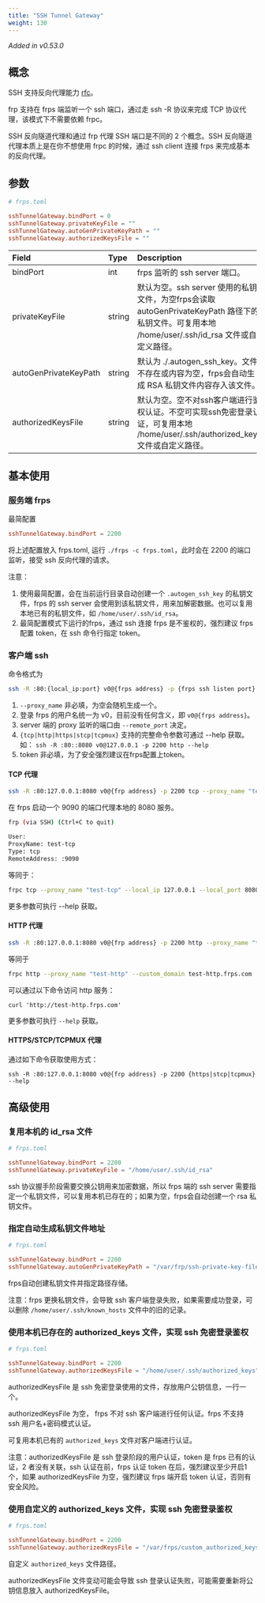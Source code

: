```yaml
---
title: "SSH Tunnel Gateway"
weight: 130
---
```


*Added in v0.53.0*

## 概念

SSH 支持反向代理能力 [rfc](https://www.rfc-editor.org/rfc/rfc4254#page-16)。

frp 支持在 frps 端监听一个 ssh 端口，通过走 ssh -R 协议来完成 TCP 协议代理，该模式下不需要依赖 frpc。

SSH 反向隧道代理和通过 frp 代理 SSH 端口是不同的 2 个概念。SSH 反向隧道代理本质上是在你不想使用 frpc 的时候，通过 ssh client 连接 frps 来完成基本的反向代理。

## 参数

```toml
# frps.toml

sshTunnelGateway.bindPort = 0
sshTunnelGateway.privateKeyFile = ""
sshTunnelGateway.autoGenPrivateKeyPath = ""
sshTunnelGateway.authorizedKeysFile = ""
```

| Field | Type | Description | Required |
| :--- | :--- | :--- | :--- |
| bindPort| int | frps 监听的 ssh server 端口。| YES |
| privateKeyFile | string | 默认为空。ssh server 使用的私钥文件，为空frps会读取 autoGenPrivateKeyPath 路径下的私钥文件。可复用本地 /home/user/.ssh/id_rsa 文件或自定义路径。| No |
| autoGenPrivateKeyPath  | string |默认为 ./.autogen_ssh_key。文件不存在或内容为空，frps会自动生成 RSA 私钥文件内容存入该文件。|No|
| authorizedKeysFile  | string |默认为空。空不对ssh客户端进行鉴权认证。不空可实现ssh免密登录认证，可复用本地 /home/user/.ssh/authorized_keys 文件或自定义路径。| No |

## 基本使用

### 服务端 frps

最简配置

```toml
sshTunnelGateway.bindPort = 2200
```

将上述配置放入 frps.toml, 运行 `./frps -c frps.toml`，此时会在 2200 的端口监听，接受 ssh 反向代理的请求。

注意：
1. 使用最简配置，会在当前运行目录自动创建一个 `.autogen_ssh_key` 的私钥文件，frps 的 ssh server 会使用到该私钥文件，用来加解密数据。也可以复用本地已有的私钥文件，如 `/home/user/.ssh/id_rsa`。
2. 最简配置模式下运行的frps，通过 ssh 连接 frps 是不鉴权的，强烈建议 frps 配置 token，在 ssh 命令行指定 token。

### 客户端 ssh

命令格式为

```bash
ssh -R :80:{local_ip:port} v0@{frps address} -p {frps ssh listen port} {tcp|http|https|stcp|tcpmux} --remote_port {real remote port} --proxy_name {proxy_name} --token {frp token}

```

1. `--proxy_name` 非必填，为空会随机生成一个。
2. 登录 frps 的用户名统一为 v0，目前没有任何含义，即 `v0@{frps address}`。
3. server 端的 proxy 监听的端口由 `--remote_port` 决定。
4. `{tcp|http|https|stcp|tcpmux}` 支持的完整命令参数可通过 --help 获取。 如： `ssh -R :80::8080 v0@127.0.0.1 -p 2200 http --help`
5. token 非必填，为了安全强烈建议在frps配置上token。

####  TCP 代理

```bash
ssh -R :80:127.0.0.1:8080 v0@{frp address} -p 2200 tcp --proxy_name "test-tcp" --remote_port 9090
```

在 frps 启动一个 9090 的端口代理本地的 8080 服务。

```bash
frp (via SSH) (Ctrl+C to quit)

User: 
ProxyName: test-tcp
Type: tcp
RemoteAddress: :9090
```

等同于：

```bash
frpc tcp --proxy_name "test-tcp" --local_ip 127.0.0.1 --local_port 8080 --remote_port 9090
```

更多参数可执行 --help 获取。

####  HTTP 代理

```bash
ssh -R :80:127.0.0.1:8080 v0@{frp address} -p 2200 http --proxy_name "test-http"  --custom_domain test-http.frps.com 
```

等同于

```bash
frpc http --proxy_name "test-http" --custom_domain test-http.frps.com
```

可以通过以下命令访问 http 服务：

`curl 'http://test-http.frps.com'`

更多参数可执行 `--help` 获取。

#### HTTPS/STCP/TCPMUX 代理

通过如下命令获取使用方式：

`ssh -R :80:127.0.0.1:8080 v0@{frp address} -p 2200 {https|stcp|tcpmux} --help`

## 高级使用

### 复用本机的 id_rsa 文件

```toml
# frps.toml

sshTunnelGateway.bindPort = 2200
sshTunnelGateway.privateKeyFile = "/home/user/.ssh/id_rsa"
```

ssh 协议握手阶段需要交换公钥用来加密数据，所以 frps 端的 ssh server 需要指定一个私钥文件，可以复用本机已存在的；如果为空，frps会自动创建一个 rsa 私钥文件。

### 指定自动生成私钥文件地址

```toml
# frps.toml

sshTunnelGateway.bindPort = 2200
sshTunnelGateway.autoGenPrivateKeyPath = "/var/frp/ssh-private-key-file"
```

frps自动创建私钥文件并指定路径存储。

注意：frps 更换私钥文件，会导致 ssh 客户端登录失败，如果需要成功登录，可以删除 `/home/user/.ssh/known_hosts` 文件中的旧的记录。


### 使用本机已存在的 authorized_keys 文件，实现 ssh 免密登录鉴权

```toml
# frps.toml

sshTunnelGateway.bindPort = 2200
sshTunnelGateway.authorizedKeysFile = "/home/user/.ssh/authorized_keys"
```

authorizedKeysFile 是 ssh 免密登录使用的文件，存放用户公钥信息，一行一个。

authorizedKeysFile 为空， frps 不对 ssh 客户端进行任何认证。frps 不支持 ssh 用户名+密码模式认证。

可复用本机已有的 `authorized_keys` 文件对客户端进行认证。

注意：authorizedKeysFile 是 ssh 登录阶段的用户认证，token 是 frps 已有的认证，2 者没有关联，ssh 认证在前，frps 认证 token 在后，强烈建议至少开启1个，如果 authorizedKeysFile 为空，强烈建议 frps 端开启 token 认证，否则有安全风险。

### 使用自定义的 authorized_keys 文件，实现 ssh 免密登录鉴权

```toml
# frps.toml

sshTunnelGateway.bindPort = 2200
sshTunnelGateway.authorizedKeysFile = "/var/frps/custom_authorized_keys_file"
```

自定义 `authorized_keys` 文件路径。

authorizedKeysFile 文件变动可能会导致 ssh 登录认证失败，可能需要重新将公钥信息放入 authorizedKeysFile。
